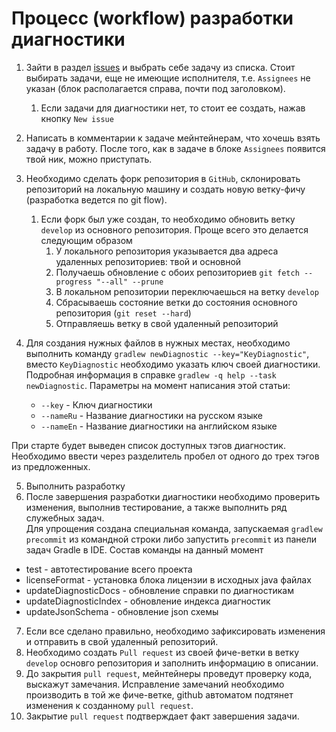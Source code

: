 # Процесс (workflow) разработки диагностики

1. Зайти в раздел [issues](https://github.com/1c-syntax/bsl-language-server/issues) и выбрать себе задачу из списка. Стоит выбирать задачи, еще не имеющие исполнителя, т.е. `Assignees` не указан (блок располагается справа, почти под заголовком).
   1. Если задачи для диагностики нет, то стоит ее создать, нажав кнопку `New issue`
2. Написать в комментарии к задаче мейнтейнерам, что хочешь взять задачу в работу. После того, как в задаче в блоке `Assignees` появится твой ник, можно приступать.
3. Необходимо сделать форк репозитория в `GitHub`, склонировать репозиторий на локальную машину и создать новую ветку-фичу (разработка ведется по git flow).
   1. Если форк был уже создан, то необходимо обновить ветку `develop` из основного репозитория. Проще всего это делается следующим образом
      1. У локального репозитория указывается два адреса удаленных репозиториев: твой и основной
      2. Получаешь обновление с обоих репозиториев `git fetch --progress "--all" --prune`
      3. В локальном репозитории переключаешься на ветку `develop`
      4. Сбрасываешь состояние ветки до состояния основного репозитория (`git reset --hard`)
      5. Отправляешь ветку в свой удаленный репозиторий
4. Для создания нужных файлов в нужных местах, необходимо выполнить команду `gradlew newDiagnostic --key="KeyDiagnostic"`, вместо `KeyDiagnostic` необходимо указать ключ своей диагностики. Подробная информация в справке `gradlew -q help --task newDiagnostic`. Параметры на момент написания этой статьи:

   * `--key` - Ключ диагностики
   * `--nameRu` - Название диагностики на русском языке
   * `--nameEn` - Название диагностики на английском языке

При старте будет выведен список доступных тэгов диагностик. Необходимо ввести через разделитель пробел от одного до трех тэгов из предложенных.

5. Выполнить разработку
6. После завершения разработки диагностики необходимо проверить изменения, выполнив тестирование, а также выполнить ряд служебных задач.  
Для упрощения создана специальная команда, запускаемая `gradlew precommit` из командной строки либо запустить `precommit` из панели задач Gradle в IDE.
Состав команды на данный момент

- test - автотестирование всего проекта
- licenseFormat - установка блока лицензии в исходных java файлах
- updateDiagnosticDocs - обновление справки по диагностикам
- updateDiagnosticIndex - обновление индекса диагностик
- updateJsonSchema - обновление json схемы
 
7. Если все сделано правильно, необходимо зафиксировать изменения и отправить в свой удаленный репозиторий.
8. Необходимо создать `Pull request` из своей фиче-ветки в ветку `develop` основго репозитория и заполнить информацию в описании.
9. До закрытия `pull request`, мейнтейнеры проведут проверку кода, выскажут замечания. Исправление замечаний необходимо производить в той же фиче-ветке, github автоматом подтянет изменения к созданному `pull request`.
10. Закрытие `pull request` подтверждает факт завершения задачи.
